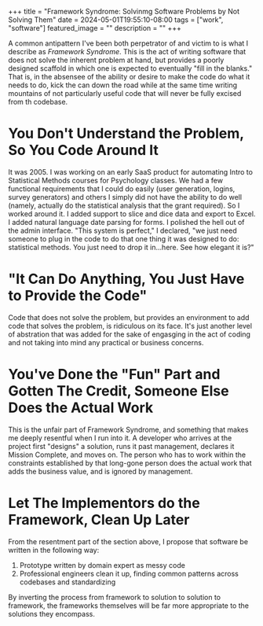 +++
title =  "Framework Syndrome: Solvinmg Software Problems by Not Solving Them"
date = 2024-05-01T19:55:10-08:00
tags = ["work", "software"]
featured_image = ""
description = ""
+++

A common antipattern I've been both perpetrator of and victim to is what I describe as _Framework Syndrome_. This is the act of writing software that does not solve the inherent problem at hand, but provides a poorly designed scaffold in which one is expected to eventually "fill in the blanks." That is, in the absensee of the ability or desire to make the code do what it needs to do, kick the can down the road while at the same time writing mountains of not particularly useful code that will never be fully excised from th codebase.

# You Don't Understand the Problem, So You Code Around It

It was 2005. I was working on an early SaaS product for automating Intro to Statistical Methods courses for Psychology classes. We had a few functional requirements that I could do easily (user generation, logins, survey generators) and others I simply did not have the ability to do well (namely, actually do the statistical analysis that the grant required). So I worked around it. I added support to slice and dice data and export to Excel. I added natural language date parsing for forms. I polished the hell out of the admin interface. "This system is perfect," I declared, "we just need someone to plug in the code to do that one thing it was designed to do: statistical methods. You just need to drop it in...here. See how elegant it is?"

# "It Can Do Anything, You Just Have to Provide the Code"

Code that does not solve the problem, but provides an environment to add code that solves the problem, is ridiculous on its face. It's just another level of abstration that was added for the sake of engasging in the act of coding and not taking into mind any practical or business concerns.

# You've Done the "Fun" Part and Gotten The Credit, Someone Else Does the Actual Work

This is the unfair part of Framework Syndrome, and something that makes me deeply resentful when I run into it. A developer who arrives at the project first "designs" a solution, runs it past management, declares it Mission Complete, and moves on. The person who has to work within the constraints established by that long-gone person does the actual work that adds the business value, and is ignored by management.

# Let The Implementors do the Framework, Clean Up Later

From the resentment part of the section above, I propose that software be written in the following way:

1. Prototype written by domain expert as messy code
2. Professional engineers clean it up, finding common patterns across codebases and standardizing

By inverting the process from framework to solution to solution to framework, the frameworks themselves will be far more appropriate to the solutions they encompass.
